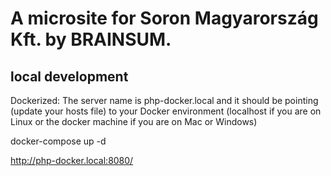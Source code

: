 # A microsite for Soron Magyarország Kft. by BRAINSUM.

## local development

Dockerized: The server name is php-docker.local and it should be pointing (update your hosts file) to your Docker environment (localhost if you are on Linux or the docker machine if you are on Mac or Windows)

docker-compose up -d

http://php-docker.local:8080/
